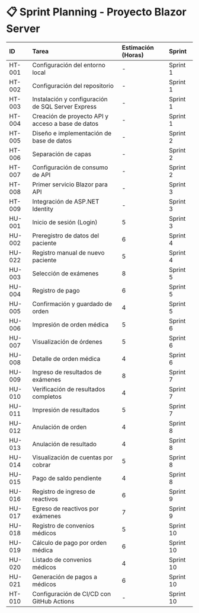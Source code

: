 # 📋 Sprint Planning - Proyecto Blazor Server

| ID | Tarea | Estimación (Horas) | Sprint |
|:---|:---|:---|:---|
| HT-001 | Configuración del entorno local | - | Sprint 1 |
| HT-002 | Configuración del repositorio | - | Sprint 1 |
| HT-003 | Instalación y configuración de SQL Server Express | - | Sprint 1 |
| HT-004 | Creación de proyecto API y acceso a base de datos | - | Sprint 1 |
| HT-005 | Diseño e implementación de base de datos | - | Sprint 2 |
| HT-006 | Separación de capas | - | Sprint 2 |
| HT-007 | Configuración de consumo de API | - | Sprint 2 |
| HT-008 | Primer servicio Blazor para API | - | Sprint 3 |
| HT-009 | Integración de ASP.NET Identity | - | Sprint 3 |
| HU-001 | Inicio de sesión (Login) | 5 | Sprint 3 |
| HU-002 | Preregistro de datos del paciente | 6 | Sprint 4 |
| HU-022 | Registro manual de nuevo paciente | 5 | Sprint 4 |
| HU-003 | Selección de exámenes | 8 | Sprint 5 |
| HU-004 | Registro de pago | 6 | Sprint 5 |
| HU-005 | Confirmación y guardado de orden | 4 | Sprint 5 |
| HU-006 | Impresión de orden médica | 5 | Sprint 6 |
| HU-007 | Visualización de órdenes | 5 | Sprint 6 |
| HU-008 | Detalle de orden médica | 4 | Sprint 6 |
| HU-009 | Ingreso de resultados de exámenes | 8 | Sprint 7 |
| HU-010 | Verificación de resultados completos | 4 | Sprint 7 |
| HU-011 | Impresión de resultados | 5 | Sprint 7 |
| HU-012 | Anulación de orden | 4 | Sprint 8 |
| HU-013 | Anulación de resultado | 4 | Sprint 8 |
| HU-014 | Visualización de cuentas por cobrar | 5 | Sprint 8 |
| HU-015 | Pago de saldo pendiente | 4 | Sprint 8 |
| HU-016 | Registro de ingreso de reactivos | 6 | Sprint 9 |
| HU-017 | Egreso de reactivos por exámenes | 7 | Sprint 9 |
| HU-018 | Registro de convenios médicos | 5 | Sprint 10 |
| HU-019 | Cálculo de pago por orden médica | 6 | Sprint 10 |
| HU-020 | Listado de convenios médicos | 4 | Sprint 10 |
| HU-021 | Generación de pagos a médicos | 6 | Sprint 10 |
| HT-010 | Configuración de CI/CD con GitHub Actions | - | Sprint 10 |
